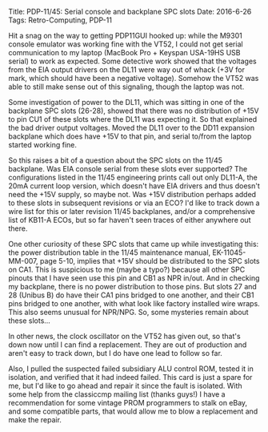 Title: PDP-11/45: Serial console and backplane SPC slots
Date: 2016-6-26
Tags: Retro-Computing, PDP-11

Hit a snag on the way to getting PDP11GUI hooked up: while the M9301 console emulator was working fine with the VT52,
I could not get serial communication to my laptop (MacBook Pro + Keyspan USA-19HS USB serial) to work as expected.  Some
detective work showed that the voltages from the EIA output drivers on the DL11 were way out of whack (+3V for mark,
which should have been a negative voltage).  Somehow the VT52 was able to still make sense out of this signaling,
though the laptop was not.

Some investigation of power to the DL11, which was sitting in one of the backplane SPC slots (26-28), showed that there
was no distribution of +15V to pin CU1 of these slots where the DL11 was expecting it.  So that explained the bad
driver output voltages.  Moved the DL11 over to the DD11 expansion backplane which does have +15V to that pin, and
serial to/from the laptop started working fine.

So this raises a bit of a question about the SPC slots on the 11/45 backplane.  Was EIA console serial from these slots
ever supported?  The configurations listed in the 11/45 engineering prints call out only DL11-A, the 20mA current
loop version, which doesn't have EIA drivers and thus doesn't need the +15V supply, so maybe not.  Was +15V distribution
perhaps added to these slots in subsequent revisions or via an ECO?  I'd like to track down a wire list for this or
later revision 11/45 backplanes, and/or a comprehensive list of KB11-A ECOs, but so far haven't seen traces of either
anywhere out there.

One other curiosity of these SPC slots that came up while investigating this: the power distribution table in
the 11/45 maintenance manual, EK-11045-MM-007, page 5-10, implies that +15V should be distributed to the SPC slots on
CA1.  This is suspicious to me (maybe a typo?) because all other SPC pinouts that I have seen use this pin and CB1
as NPR in/out.  And in checking my backplane, there is no power distribution to those pins.  But slots 27 and 28
(Unibus B) do have their CA1 pins bridged to one another, and their CB1 pins bridged to one another, with what look like
factory installed wire wraps.  This also seems unusual for NPR/NPG.  So, some mysteries remain about these slots...

In other news, the clock oscillator on the VT52 has given out, so that's down now until I can find a replacement.  They
are out of production and aren't easy to track down, but I do have one lead to follow so far.

Also, I pulled the suspected failed subsidiary ALU control ROM, tested it in isolation, and verified that it had indeed
failed.  This card is just a spare for me, but I'd like to go ahead and repair it since the fault is isolated.  With
some help from the classiccmp mailing list (thanks guys!) I have a recommendation for some vintage PROM programmers to
stalk on eBay, and some compatible parts, that would allow me to blow a replacement and make the repair.
